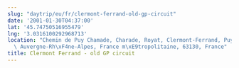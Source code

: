 ```yaml
---
slug: "daytrip/eu/fr/clermont-ferrand-old-gp-circuit"
date: '2001-01-30T04:37:00'
lat: '45.74750516955479'
lng: '3.0316100292968713'
location: "Chemin de Puy Chamade, Charade, Royat, Clermont-Ferrand, Puy-de-D\xF4me,\
  \ Auvergne-Rh\xF4ne-Alpes, France m\xE9tropolitaine, 63130, France"
title: Clermont Ferrand - old GP circuit
---
```



